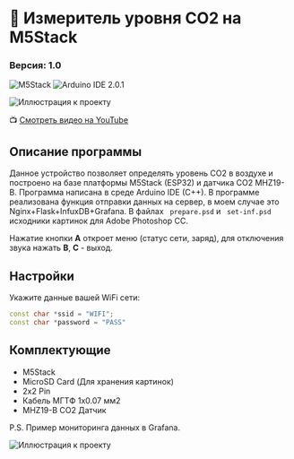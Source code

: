 # :loudspeaker: Измеритель уровня CO2 на M5Stack
### **Версия:** 1.0
![M5Stack](https://img.shields.io/badge/M5Stack-Core_1-blue?style=flat-square&logo=appveyor) ![Arduino IDE 2.0.1](https://img.shields.io/badge/Arduino_IDE-2.0.1-blue?style=flat-square&logo=appveyor)

![Иллюстрация к проекту](https://blogger.googleusercontent.com/img/b/R29vZ2xl/AVvXsEhSvEzpZwDhYHhC3y6IvePiCfcNg_gnjNYyL4M8MeDZLSSgycLCsR7K3tPALoCoyGmDsH0IJ9PsKJh7volbyj28nqEVSqgVc5a9Dn0vvt_FYhaz60pELMfC-C8Dln1mew7ne-VP5qvGZIbgAOF4zxmhS4XwRioIrFJpNLrR2cvkzSUCiR-70-cX2kVhnA/w640-h381/logo-m5stack.jpg)

:tv: [Смотреть видео на YouTube](https://www.youtube.com/shorts/iWTrOM322Z4)
## Описание программы
Данное устройство позволяет определять уровень CO2 в воздухе и построено на базе платформы M5Stack (ESP32) и датчика CO2 MHZ19-B. Программа написана в среде Arduino IDE (C++).
В программе реализована функция отправки данных на сервер, в моем случае это Nginx+Flask+InfuxDB+Grafana. В файлах ``` prepare.psd``` и ``` set-inf.psd``` исходники картинок для Adobe Photoshop CC.

Нажатие кнопки **A** откроет меню (статус сети, заряд), для отключения звука нажать **B**, **С** - выход. 

## Настройки
Укажите данные вашей WiFi сети:
```cpp
const char *ssid = "WIFI";
const char *password = "PASS"
```
## Комплектующие
- M5Stack
- MicroSD Card (Для хранения картинок)
- 2x2 Pin
- Кабель МГТФ 1х0.07 мм2
- MHZ19-B CO2 Датчик


P.S. Пример мониторинга данных в Grafana.

![Иллюстрация к проекту](https://blogger.googleusercontent.com/img/b/R29vZ2xl/AVvXsEgp2rqTa1MfSwwdLbC2MzQy3idwq9jpzDH3VSvDbB9CG_wNJ0LX7TUd1shJiaPqKKz6-iW410FHdbsG75W4ioGwlsXHVDABDgqOc9LyK_MYdnD_oAABkx0TCjbTgcwqwa8hvT7n9MlnVNRsRVfh0ai1Gdi6MuW48AOqDjWY05nFlXG6xrde10dNd2tNiA/w640-h253/2023-06-15_15-11-08.png)

